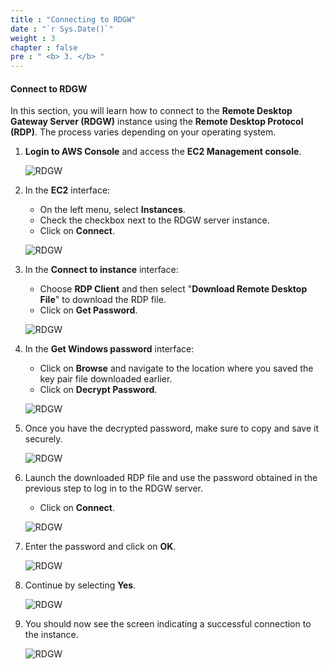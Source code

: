 ```yaml
---
title : "Connecting to RDGW"
date : "`r Sys.Date()`"
weight : 3
chapter : false
pre : " <b> 3. </b> "
---
```


#### Connect to RDGW

In this section, you will learn how to connect to the **Remote Desktop Gateway Server (RDGW)** instance using the **Remote Desktop Protocol (RDP)**. The process varies depending on your operating system.

1. **Login to AWS Console** and access the **EC2 Management console**.

    ![RDGW](/images/3-RDGW/0001.png?featherlight=false&width=90pc)

2. In the **EC2** interface:

    - On the left menu, select **Instances**.
    - Check the checkbox next to the RDGW server instance.
    - Click on **Connect**.

    ![RDGW](/images/3-RDGW/0002.png?featherlight=false&width=90pc)

3. In the **Connect to instance** interface:

    - Choose **RDP Client** and then select "**Download Remote Desktop File**" to download the RDP file.
    - Click on **Get Password**.

    ![RDGW](/images/3-RDGW/0003.png?featherlight=false&width=90pc)

4. In the **Get Windows password** interface:

    - Click on **Browse** and navigate to the location where you saved the key pair file downloaded earlier.
    - Click on **Decrypt Password**.

    ![RDGW](/images/3-RDGW/0004.png?featherlight=false&width=90pc)

5. Once you have the decrypted password, make sure to copy and save it securely.

    ![RDGW](/images/3-RDGW/0005.png?featherlight=false&width=90pc)

6. Launch the downloaded RDP file and use the password obtained in the previous step to log in to the RDGW server.

    - Click on **Connect**.

    ![RDGW](/images/3-RDGW/0006.png?featherlight=false&width=90pc)

7. Enter the password and click on **OK**.

    ![RDGW](/images/3-RDGW/0007.png?featherlight=false&width=90pc)

8. Continue by selecting **Yes**.

    ![RDGW](/images/3-RDGW/0008.png?featherlight=false&width=90pc)

9. You should now see the screen indicating a successful connection to the instance.

    ![RDGW](/images/3-RDGW/0009.png?featherlight=false&width=90pc)
